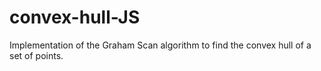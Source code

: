 # convex-hull-JS
 Implementation of the Graham Scan algorithm to find the convex hull of a set of points.
